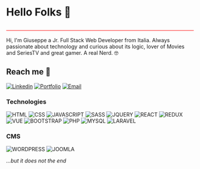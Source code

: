 # Hello Folks 👋

![Border](Border.svg)

Hi, I'm Giuseppe a Jr. Full Stack Web Developer from Italia.
Always passionate about technology and curious about its logic, lover of Movies and SeriesTV and great gamer. A real Nerd. 🤓

## Reach me 📮

[![Linkedin](https://img.shields.io/badge/Linkedin-blue?style=flat&logo=linkedin)](https://www.linkedin.com/in/giuseppe-russo-dev)
[![Portfolio](https://img.shields.io/badge/Portfolio-green?style=flat&logo=bookstack&logoColor=white)](https://www.linkedin.com/in/giuseppe-russo-dev)
[![Email](https://img.shields.io/badge/Email-red?style=flat&logo=minutemailer&logoColor=white)](mailto:giuseppe.russo.dev@gmail.com)

### Technologies

![HTML](https://img.shields.io/static/v1?message=HTML&logo=html5&labelColor=eb9834&color=85827f&logoColor=white&label=%20)
![CSS](https://img.shields.io/static/v1?message=CSS&logo=css3&labelColor=0099ff&color=85827f&logoColor=white&label=%20)
![JAVASCRIPT](https://img.shields.io/static/v1?message=JavaScript&logo=javascript&labelColor=ffff00&color=85827f&logoColor=black&label=%20)
![SASS](https://img.shields.io/static/v1?message=SASS&logo=sass&labelColor=f97dff&color=85827f&logoColor=white&label=%20)
![JQUERY](https://img.shields.io/static/v1?message=JQuery&logo=jquery&labelColor=3d8dfc&color=85827f&logoColor=white&label=%20)
![REACT](https://img.shields.io/static/v1?message=React&logo=react&labelColor=ffffff&color=85827f&logoColor=blue&label=%20)
![REDUX](https://img.shields.io/static/v1?message=Redux&logo=redux&labelColor=ffffff&color=85827f&logoColor=violet&label=%20)
![VUE](https://img.shields.io/static/v1?message=Vue.js&logo=vuedotjs&labelColor=ffffff&color=85827f&label=%20)
![BOOTSTRAP](https://img.shields.io/static/v1?message=Bootstrap&logo=bootstrap&labelColor=ffffff&color=85827f&label=%20)
![PHP](https://img.shields.io/static/v1?message=PHP&logo=php&labelColor=ffffff&color=85827f&label=%20)
![MYSQL](https://img.shields.io/static/v1?message=MySQL&logo=mysql&labelColor=ffffff&color=85827f&label=%20)
![LARAVEL](https://img.shields.io/static/v1?message=Laravel&logo=laravel&labelColor=ffffff&color=85827f&label=%20)

### CMS

![WORDPRESS](https://img.shields.io/badge/Wordpress-blue?style=flat&logo=wordpress&logoColor=white)
![JOOMLA](https://img.shields.io/badge/Joomla-blue?style=flat&logo=joomla&logoColor=white)

*...but it does not the end*
